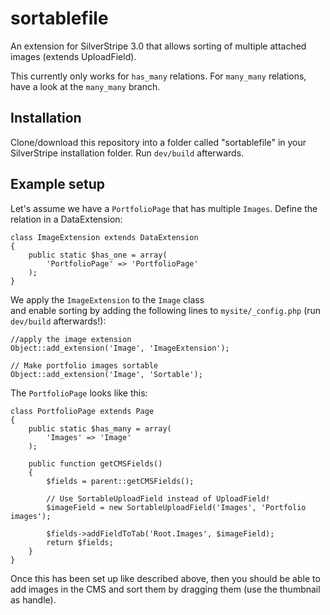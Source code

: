 sortablefile
============

An extension for SilverStripe 3.0 that allows sorting of multiple attached images (extends UploadField).

This currently only works for `has_many` relations. For `many_many` relations, have a look at the `many_many` branch.


Installation
------------

Clone/download this repository into a folder called "sortablefile" in your SilverStripe installation folder. Run `dev/build` afterwards.

Example setup
-------------

Let's assume we have a `PortfolioPage` that has multiple `Images`. Define the relation in a DataExtension:

    class ImageExtension extends DataExtension
    {
        public static $has_one = array(
            'PortfolioPage' => 'PortfolioPage'
        );
    }

We apply the `ImageExtension` to the `Image` class   
and enable sorting by adding the following lines to `mysite/_config.php` (run `dev/build` afterwards!):

    //apply the image extension
    Object::add_extension('Image', 'ImageExtension');

    // Make portfolio images sortable
    Object::add_extension('Image', 'Sortable');

The `PortfolioPage` looks like this:

    class PortfolioPage extends Page
    {   
        public static $has_many = array(
            'Images' => 'Image'
        );
    
        public function getCMSFields()
        {
            $fields = parent::getCMSFields();
        
            // Use SortableUploadField instead of UploadField!
            $imageField = new SortableUploadField('Images', 'Portfolio images');
        
            $fields->addFieldToTab('Root.Images', $imageField);
            return $fields;
        }
    }

Once this has been set up like described above, then you should be able to add images in the CMS and sort them by dragging them (use the thumbnail as handle).
